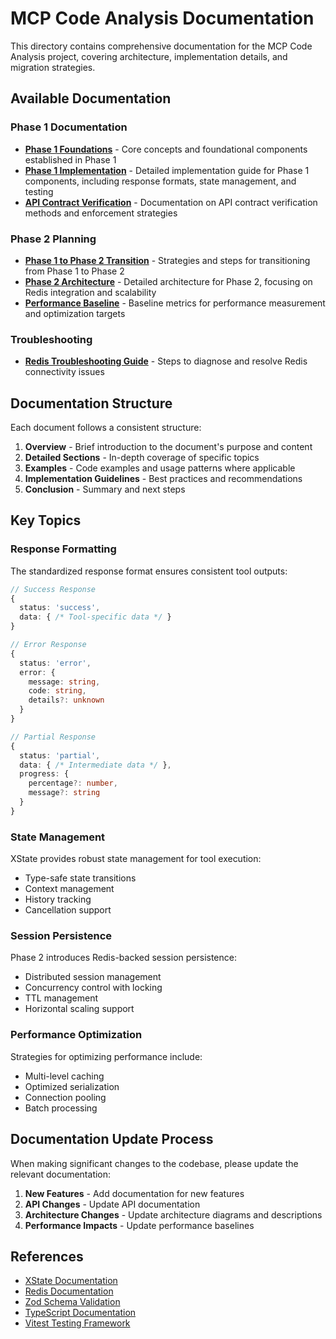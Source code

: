 # MCP Code Analysis Documentation

This directory contains comprehensive documentation for the MCP Code Analysis project, covering architecture, implementation details, and migration strategies.

## Available Documentation

### Phase 1 Documentation

- [**Phase 1 Foundations**](phase1-foundations.md) - Core concepts and foundational components established in Phase 1
- [**Phase 1 Implementation**](phase1-implementation.md) - Detailed implementation guide for Phase 1 components, including response formats, state management, and testing
- [**API Contract Verification**](api-contract-verification.md) - Documentation on API contract verification methods and enforcement strategies

### Phase 2 Planning

- [**Phase 1 to Phase 2 Transition**](phase1-to-phase2-transition.md) - Strategies and steps for transitioning from Phase 1 to Phase 2
- [**Phase 2 Architecture**](phase2-architecture.md) - Detailed architecture for Phase 2, focusing on Redis integration and scalability
- [**Performance Baseline**](performance-baseline.md) - Baseline metrics for performance measurement and optimization targets

### Troubleshooting

- [**Redis Troubleshooting Guide**](redis-troubleshooting.md) - Steps to diagnose and resolve Redis connectivity issues

## Documentation Structure

Each document follows a consistent structure:

1. **Overview** - Brief introduction to the document's purpose and content
2. **Detailed Sections** - In-depth coverage of specific topics
3. **Examples** - Code examples and usage patterns where applicable
4. **Implementation Guidelines** - Best practices and recommendations
5. **Conclusion** - Summary and next steps

## Key Topics

### Response Formatting

The standardized response format ensures consistent tool outputs:

```typescript
// Success Response
{
  status: 'success',
  data: { /* Tool-specific data */ }
}

// Error Response
{
  status: 'error',
  error: {
    message: string,
    code: string,
    details?: unknown
  }
}

// Partial Response
{
  status: 'partial',
  data: { /* Intermediate data */ },
  progress: {
    percentage?: number,
    message?: string
  }
}
```

### State Management

XState provides robust state management for tool execution:

- Type-safe state transitions
- Context management
- History tracking
- Cancellation support

### Session Persistence

Phase 2 introduces Redis-backed session persistence:

- Distributed session management
- Concurrency control with locking
- TTL management
- Horizontal scaling support

### Performance Optimization

Strategies for optimizing performance include:

- Multi-level caching
- Optimized serialization
- Connection pooling
- Batch processing

## Documentation Update Process

When making significant changes to the codebase, please update the relevant documentation:

1. **New Features** - Add documentation for new features
2. **API Changes** - Update API documentation
3. **Architecture Changes** - Update architecture diagrams and descriptions
4. **Performance Impacts** - Update performance baselines

## References

- [XState Documentation](https://xstate.js.org/docs/)
- [Redis Documentation](https://redis.io/documentation)
- [Zod Schema Validation](https://zod.dev/)
- [TypeScript Documentation](https://www.typescriptlang.org/docs/)
- [Vitest Testing Framework](https://vitest.dev/guide/)
